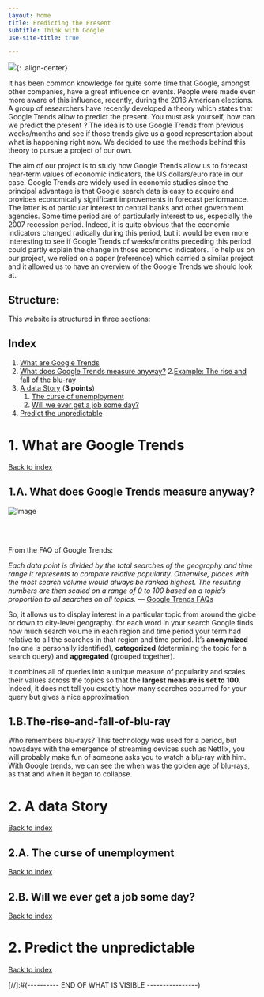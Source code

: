 ```yaml
---
layout: home
title: Predicting the Present 
subtitle: Think with Google
use-site-title: true

---
```


![](../img/fabrizio-verrecchia-Ai7sV3SSMIQ-unsplash.jpg){: .align-center}

It has been common knowledge for quite some time that Google, amongst other companies, have a great influence on events. People were made even more aware of this influence, recently, during the 2016 American elections. 
A group of researchers have recently developed a theory which states that Google Trends allow to predict the present. You must ask yourself, how can we predict the present ? The idea is to use Google Trends from previous weeks/months and see if those trends give us a good representation about what is happening right now. 
We decided to use the methods behind this theory to pursue a project of our own. 


The  aim  of our project is to study how Google Trends allow us to forecast near-term values of economic indicators, the US dollars/euro rate in our case. Google Trends are widely used in economic studies since the principal  advantage  is  that  Google search  data  is  easy  to  acquire  and  provides  economically significant  improvements  in  forecast  performance. The latter is of  particular  interest  to  central  banks  and  other  government agencies.
Some time period are of particularly interest to us, especially the 2007 recession period. Indeed, it is quite obvious that the economic indicators changed radically during this period, but it would be even more interesting to see if Google Trends of weeks/months preceding this period could partly explain the change in those economic indicators. 
To help us on our project, we relied on a paper (reference) which carried a similar project and it allowed us to have an overview of the Google Trends we should look at.

## Structure:

This website is structured in three sections:

## <a class="anchor"></a> Index
1. [What are Google Trends](#-1.-What-are-Google-Trends)
  1. [What does Google Trends measure anyway?](#-1.A.-What-does-Google-Trends-measure-anyway?)
  2.[Example: The rise and fall of the blu-ray](#-1-B-The-rise-and-fall-of-blu-ray)
2. [A data Story](#-2.-A-data-story) (**3 points**)
    1. [The curse of unemployment](#-2.A.-Curse-of-unemployment)
    2. [Will we ever get a job some day?](#-2.B.-Will-we-ever-get-a-job-some-day?)
3. [Predict the unpredictable](#-3.-Predict-the-unpredictable) 



# <a class="anchor"></a> 1. What are Google Trends
[Back to index](#-Index)
## <a class="anchor"></a> 1.A. What does Google Trends measure anyway?

![Image](../img/Trends.png)

<br>
<br>

From the FAQ of Google Trends: 

*Each data point is divided by the total searches of the geography and time range it represents to compare relative popularity. Otherwise, places with the most search volume would always be ranked highest.
The resulting numbers are then scaled on a range of 0 to 100 based on a topic’s proportion to all searches on all topics.* — [Google Trends FAQs](https://support.google.com/trends/answer/4365533?hl=en)

So, it allows us to display interest in a particular topic from around the globe or down to city-level geography. for each word in your search Google finds how much search volume in each region and time period your term had relative to all the searches in that region and time period. It’s **anonymized** (no one is personally identified), **categorized** (determining the topic for a search query) and **aggregated** (grouped together). 

It combines all of queries into a unique measure of popularity and scales their values across the topics so that the **largest measure is set to 100**. Indeed, it does not tell you exactly how many searches occurred for your query but gives a nice approximation.


## <a class="anchor"></a> 1.B.The-rise-and-fall-of-blu-ray

Who remembers blu-rays? This technology was used for a period, but nowadays with the emergence of streaming devices such as Netflix, you will probably make fun of someone asks you to watch a blu-ray with him. With Google trends, we can see the when was the golden age of blu-rays, as that and when it began to collapse. 

# <a class="anchor"></a> 2. A data Story
[Back to index](#-Index)

## <a class="anchor"></a> 2.A. The curse of unemployment
[Back to index](#-Index)

## <a class="anchor"></a> 2.B. Will we ever get a job some day?
[Back to index](#-Index)


# <a class="anchor"></a> 2. Predict the unpredictable
[Back to index](#-Index)



[//]:#(---------- END OF WHAT IS VISIBLE ----------------)
